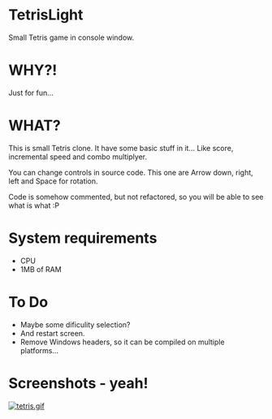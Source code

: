 # TetrisLight
Small Tetris game in console window. 

# WHY?!
Just for fun...

# WHAT?
This is small Tetris clone. It have some basic stuff in it...
Like score, incremental speed and combo multiplyer.

You can change controls in source code.
This one are
Arrow down, right, left and Space for rotation.

Code is somehow commented, but not refactored, so you will be able to see what is what :P

# System requirements
* CPU
* 1MB of RAM

# To Do
* Maybe some dificulity selection? 
* And restart screen. 
* Remove Windows headers, so it can be compiled on multiple platforms...

# Screenshots - yeah!
[![tetris.gif](https://i.postimg.cc/QMbvRbw2/tetris.gif)](https://postimg.cc/GB4MDkcK)
